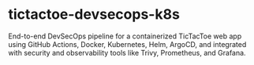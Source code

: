# tictactoe-devsecops-k8s
End-to-end DevSecOps pipeline for a containerized TicTacToe web app using GitHub Actions, Docker, Kubernetes, Helm, ArgoCD, and integrated with security and observability tools like Trivy, Prometheus, and Grafana.
